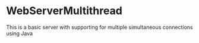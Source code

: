 # WebServerMultithread
This is a basic server with supporting for multiple simultaneous connections using Java

